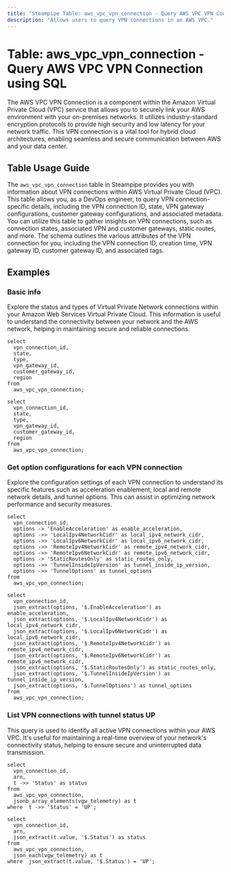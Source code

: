 ```yaml
---
title: "Steampipe Table: aws_vpc_vpn_connection - Query AWS VPC VPN Connection using SQL"
description: "Allows users to query VPN connections in an AWS VPC."
---
```


# Table: aws_vpc_vpn_connection - Query AWS VPC VPN Connection using SQL

The AWS VPC VPN Connection is a component within the Amazon Virtual Private Cloud (VPC) service that allows you to securely link your AWS environment with your on-premises networks. It utilizes industry-standard encryption protocols to provide high security and low latency for your network traffic. This VPN connection is a vital tool for hybrid cloud architectures, enabling seamless and secure communication between AWS and your data center.

## Table Usage Guide

The `aws_vpc_vpn_connection` table in Steampipe provides you with information about VPN connections within AWS Virtual Private Cloud (VPC). This table allows you, as a DevOps engineer, to query VPN connection-specific details, including the VPN connection ID, state, VPN gateway configurations, customer gateway configurations, and associated metadata. You can utilize this table to gather insights on VPN connections, such as connection states, associated VPN and customer gateways, static routes, and more. The schema outlines the various attributes of the VPN connection for you, including the VPN connection ID, creation time, VPN gateway ID, customer gateway ID, and associated tags.

## Examples

### Basic info
Explore the status and types of Virtual Private Network connections within your Amazon Web Services Virtual Private Cloud. This information is useful to understand the connectivity between your network and the AWS network, helping in maintaining secure and reliable connections.

```sql+postgres
select
  vpn_connection_id,
  state,
  type,
  vpn_gateway_id,
  customer_gateway_id,
  region
from
  aws_vpc_vpn_connection;
```

```sql+sqlite
select
  vpn_connection_id,
  state,
  type,
  vpn_gateway_id,
  customer_gateway_id,
  region
from
  aws_vpc_vpn_connection;
```


### Get option configurations for each VPN connection
Explore the configuration settings of each VPN connection to understand its specific features such as acceleration enablement, local and remote network details, and tunnel options. This can assist in optimizing network performance and security measures.

```sql+postgres
select
  vpn_connection_id,
  options -> 'EnableAcceleration' as enable_acceleration,
  options ->> 'LocalIpv4NetworkCidr' as local_ipv4_network_cidr,
  options ->> 'LocalIpv6NetworkCidr' as local_ipv6_network_cidr,
  options ->> 'RemoteIpv4NetworkCidr' as remote_ipv4_network_cidr,
  options ->> 'RemoteIpv6NetworkCidr' as remote_ipv6_network_cidr,
  options -> 'StaticRoutesOnly' as static_routes_only,
  options ->> 'TunnelInsideIpVersion' as tunnel_inside_ip_version,
  options ->> 'TunnelOptions' as tunnel_options
from
  aws_vpc_vpn_connection;
```

```sql+sqlite
select
  vpn_connection_id,
  json_extract(options, '$.EnableAcceleration') as enable_acceleration,
  json_extract(options, '$.LocalIpv4NetworkCidr') as local_ipv4_network_cidr,
  json_extract(options, '$.LocalIpv6NetworkCidr') as local_ipv6_network_cidr,
  json_extract(options, '$.RemoteIpv4NetworkCidr') as remote_ipv4_network_cidr,
  json_extract(options, '$.RemoteIpv6NetworkCidr') as remote_ipv6_network_cidr,
  json_extract(options, '$.StaticRoutesOnly') as static_routes_only,
  json_extract(options, '$.TunnelInsideIpVersion') as tunnel_inside_ip_version,
  json_extract(options, '$.TunnelOptions') as tunnel_options
from
  aws_vpc_vpn_connection;
```


### List VPN connections with tunnel status UP
This query is used to identify all active VPN connections within your AWS VPC. It's useful for maintaining a real-time overview of your network's connectivity status, helping to ensure secure and uninterrupted data transmission.

```sql+postgres
select
  vpn_connection_id,
  arn,
  t ->> 'Status' as status
from
  aws_vpc_vpn_connection,
  jsonb_array_elements(vgw_telemetry) as t
where  t ->> 'Status' = 'UP';
```

```sql+sqlite
select
  vpn_connection_id,
  arn,
  json_extract(t.value, '$.Status') as status
from
  aws_vpc_vpn_connection,
  json_each(vgw_telemetry) as t
where  json_extract(t.value, '$.Status') = 'UP';
```